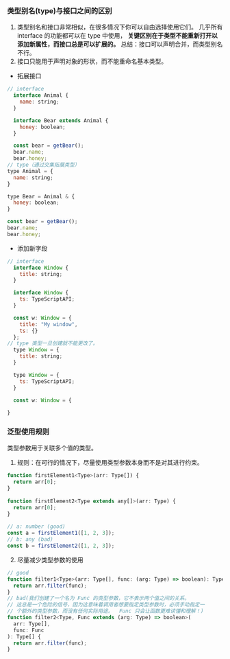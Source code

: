 ### 类型别名(type)与接口之间的区别

1. 类型别名和接口非常相似，在很多情况下你可以自由选择使用它们。 
几乎所有 interface 的功能都可以在 type 中使用，
**关键区别在于类型不能重新打开以添加新属性，而接口总是可以扩展的。**
总结：接口可以声明合并，而类型别名不行。
2. 接口只能用于声明对象的形状，而不能重命名基本类型。

- 拓展接口
```javascript
// interface
  interface Animal {
    name: string;
  }

  interface Bear extends Animal {
    honey: boolean;
  }

  const bear = getBear();
  bear.name;
  bear.honey;
// type（通过交集拓展类型）
type Animal = {
  name: string;
}

type Bear = Animal & { 
  honey: boolean;
}

const bear = getBear();
bear.name;
bear.honey;
```
- 添加新字段
```javascript
// interface
  interface Window {
    title: string;
  }

  interface Window {
    ts: TypeScriptAPI;
  }

  const w: Window = {
    title: "My window",
    ts: {}
  };
// type 类型一旦创建就不能更改了。
  type Window = {
    title: string;
  }

  type Window = {
    ts: TypeScriptAPI;
  }

  const w: Window = {
  
}
```

### 泛型使用规则
类型参数用于关联多个值的类型。
1. 规则：在可行的情况下，尽量使用类型参数本身而不是对其进行约束。
```javascript
function firstElement1<Type>(arr: Type[]) {
  return arr[0];
}
 
function firstElement2<Type extends any[]>(arr: Type) {
  return arr[0];
}
 
// a: number (good)
const a = firstElement1([1, 2, 3]);
// b: any (bad)
const b = firstElement2([1, 2, 3]);
```
2. 尽量减少类型参数的使用
```javascript
// good
function filter1<Type>(arr: Type[], func: (arg: Type) => boolean): Type[] {
  return arr.filter(func);
}
// bad(我们创建了一个名为 Func 的类型参数，它不表示两个值之间的关系。 
// 这总是一个危险的信号，因为这意味着调用者想要指定类型参数时，必须手动指定一
// 个额外的类型参数，而没有任何实际用途。  Func 只会让函数更难读懂和理解！)
function filter2<Type, Func extends (arg: Type) => boolean>(
  arr: Type[],
  func: Func
): Type[] {
  return arr.filter(func);
}
```

